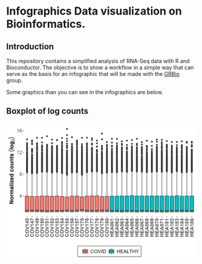 # Infographics Data visualization on Bioinformatics.

## Introduction

This repository contains a simplified analysis of RNA-Seq data with R and Bioconductor. The objective is to show a workflow in a simple way that can serve as the basis for an infographic that will be made with the [GRBio](http://grbio.upc.edu) group.

Some graphics than you can see in the infographics are below.

## Boxplot of log counts

![image](figures/boxplot.png)
